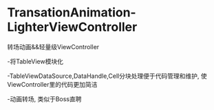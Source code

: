 
# TransationAnimation-LighterViewController

转场动画&&轻量级ViewController

-将TableView模块化

-TableViewDataSource,DataHandle,Cell分块处理便于代码管理和维护, 使ViewController里的代码更加简洁

-动画转场, 类似于Boss直聘
